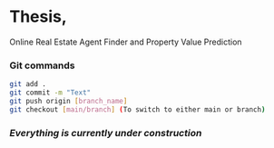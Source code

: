 # Thesis,
Online Real Estate Agent Finder and Property Value Prediction

### Git commands
```bash
git add .
git commit -m "Text"
git push origin [branch_name]
git checkout [main/branch] (To switch to either main or branch)
```

### _Everything is currently under construction_